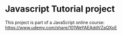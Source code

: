 # Javascript Tutorial project

This project is part of a JavaScript online course: https://www.udemy.com/share/101WeYAEAddVZaQXoE
